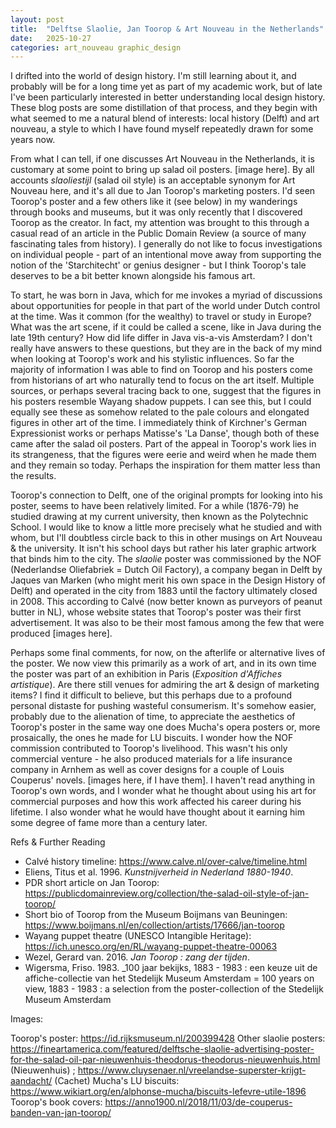 ```yaml
---
layout: post
title:  "Delftse Slaolie, Jan Toorop & Art Nouveau in the Netherlands"
date:   2025-10-27
categories: art_nouveau graphic_design
---
```


I drifted into the world of design history. I'm still learning about it, and probably will be for a long time yet as part of my academic work, but of late I've been particularly interested in better understanding local design history. These blog posts are some distillation of that process, and they begin with what seemed to me a natural blend of interests: local history (Delft) and art nouveau, a style to which I have found myself repeatedly drawn for some years now. 

From what I can tell, if one discusses Art Nouveau in the Netherlands, it is customary at some point to bring up salad oil posters. [image here]. By all accounts _slaoliestijl_ (salad oil style) is an acceptable synonym for Art Nouveau here, and it's all due to Jan Toorop's marketing posters. I'd seen Toorop's poster and a few others like it (see below) in my wanderings through books and museums, but it was only recently that I discovered Toorop as the creator. In fact, my attention was brought to this through a casual read of an article in the Public Domain Review (a source of many fascinating tales from history). I generally do not like to focus investigations on individual people - part of an intentional move away from supporting the notion of the 'Starchitecht' or genius designer - but I think Toorop's tale deserves to be a bit better known alongside his famous art.

To start, he was born in Java, which for me invokes a myriad of discussions about opportunities for people in that part of the world under Dutch control at the time. Was it common (for the wealthy) to travel or study in Europe? What was the art scene, if it could be called a scene, like in Java during the late 19th century? How did life differ in Java vis-a-vis Amsterdam? I don't really have answers to these questions, but they are in the back of my mind when looking at Toorop's work and his stylistic influences. So far the majority of information I was able to find on Toorop and his posters come from historians of art who naturally tend to focus on the art itself. Multiple sources, or perhaps several tracing back to one, suggest that the figures in his posters resemble Wayang shadow puppets. I can see this, but I could equally see these as somehow related to the pale colours and elongated figures in other art of the time. I immediately think of Kirchner's German Expressionist works or perhaps Matisse's 'La Danse', though both of these came after the salad oil posters. Part of the appeal in Toorop's work lies in its strangeness, that the figures were eerie and weird when he made them and they remain so today. Perhaps the inspiration for them matter less than the results.

Toorop's connection to Delft, one of the original prompts for looking into his poster, seems to have been relatively limited. For a while (1876-79) he studied drawing at my current university, then known as the Polytechnic School. I would like to know a little more precisely what he studied and with whom, but I'll doubtless circle back to this in other musings on Art Nouveau & the university. It isn't his school days but rather his later graphic artwork that binds him to the city. The *slaolie* poster was commissioned by the NOF (Nederlandse Oliefabriek = Dutch Oil Factory), a company began in Delft by Jaques van Marken (who might merit his own space in the Design History of Delft) and operated in the city from 1883 until the factory ultimately closed in 2008. This according to Calvé (now better known as purveyors of peanut butter in NL), whose website states that Toorop's poster was their first advertisement. It was also to be their most famous among the few that were produced [images here].

Perhaps some final comments, for now, on the afterlife or alternative lives of the poster. We now view this primarily as a work of art, and in its own time the poster was part of an exhibition in Paris (_Exposition d'Affiches artistique_). Are there still venues for admiring the art & design of marketing items? I find it difficult to believe, but this perhaps due to a profound personal distaste for pushing wasteful consumerism. It's somehow easier, probably due to the alienation of time, to appreciate the aesthetics of Toorop's poster in the same way one does Mucha's opera posters or, more prosaically, the ones he made for LU biscuits. I wonder how the NOF commission contributed to Toorop's livelihood. This wasn't his only commercial venture - he also produced materials for a life insurance company in Arnhem as well as cover designs for a couple of Louis Couperus' novels. [images here, if I have them]. I haven't read anything in Toorop's own words, and I wonder what he thought about using his art for commercial purposes and how this work affected his career during his lifetime. I also wonder what he would have thought about it earning him some degree of fame more than a century later.


Refs & Further Reading
- Calvé history timeline: https://www.calve.nl/over-calve/timeline.html
- Eliens, Titus et al. 1996. _Kunstnijverheid in Nederland 1880-1940_.
- PDR short article on Jan Toorop: https://publicdomainreview.org/collection/the-salad-oil-style-of-jan-toorop/
- Short bio of Toorop from the Museum Boijmans van Beuningen: https://www.boijmans.nl/en/collection/artists/17666/jan-toorop
- Wayang puppet theatre (UNESCO Intangible Heritage): https://ich.unesco.org/en/RL/wayang-puppet-theatre-00063
- Wezel, Gerard van. 2016. _Jan Toorop : zang der tijden_. 
- Wigersma, Friso. 1983. _100 jaar bekijks, 1883 - 1983 : een keuze uit de affiche-collectie van het Stedelijk Museum Amsterdam = 100 years on view, 1883 - 1983 : a selection from the poster-collection of the Stedelijk Museum Amsterdam

Images: 

Toorop's poster: https://id.rijksmuseum.nl/200399428
Other slaolie posters: https://fineartamerica.com/featured/delftsche-slaolie-advertising-poster-for-the-salad-oil-par-nieuwenhuis-theodorus-theodorus-nieuwenhuis.html (Nieuwenhuis) ; https://www.cluysenaer.nl/vreelandse-superster-krijgt-aandacht/ (Cachet)
Mucha's LU biscuits: https://www.wikiart.org/en/alphonse-mucha/biscuits-lefevre-utile-1896
Toorop's book covers: https://anno1900.nl/2018/11/03/de-couperus-banden-van-jan-toorop/


